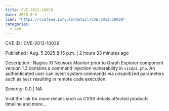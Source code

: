 ```yaml
--- 
title: CVE-2012-10029
date: 2025-8-5
lien: "https://cvefeed.io/vuln/detail/CVE-2012-10029"
categories:
  - cve
---
```


CVE ID : CVE-2012-10029

Published :  Aug. 5
2025
8:15 p.m. | 2 hours
33 minutes ago

Description : Nagios XI Network Monitor prior to Graph Explorer component version 1.3 contains a command injection vulnerability in `visApi.php`. An authenticated user can inject system commands via unsanitized parameters such as `host`
resulting in remote code execution.

Severity: 0.0 | NA

Visit the link for more details
such as CVSS details
affected products
timeline
and more...
